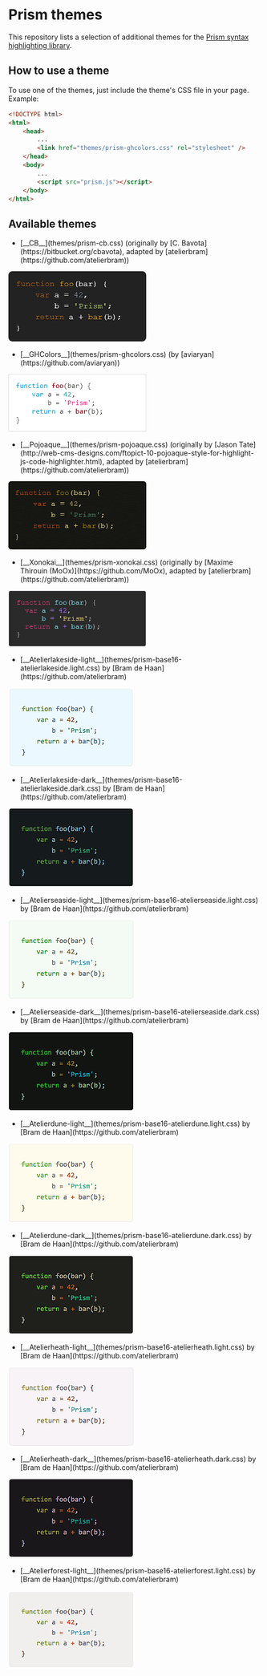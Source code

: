 # Prism themes

This repository lists a selection of additional themes for the [Prism syntax highlighting library](http://prismjs.com/).

## How to use a theme

To use one of the themes, just include the theme's CSS file in your page. Example:

```html
<!DOCTYPE html>
<html>
    <head>
        ...
        <link href="themes/prism-ghcolors.css" rel="stylesheet" />
    </head>
    <body>
        ...
        <script src="prism.js"></script>
    </body>
</html>
```

## Available themes

* <p>[__CB__](themes/prism-cb.css) (originally by [C. Bavota](https://bitbucket.org/cbavota), adapted by [atelierbram](https://github.com/atelierbram))<br />
[![CB](screenshots/prism-cb.png)](themes/prism-cb.css)</p>
* <p>[__GHColors__](themes/prism-ghcolors.css) (by [aviaryan](https://github.com/aviaryan))<br />
[![GHColors](screenshots/prism-ghcolors.png)](themes/prism-ghcolors.css)</p>
* <p>[__Pojoaque__](themes/prism-pojoaque.css) (originally by [Jason Tate](http://web-cms-designs.com/ftopict-10-pojoaque-style-for-highlight-js-code-highlighter.html), adapted by [atelierbram](https://github.com/atelierbram))<br />
[![Pojoaque](screenshots/prism-pojoaque.png)](themes/prism-pojoaque.css)</p>
* <p>[__Xonokai__](themes/prism-xonokai.css) (originally by [Maxime Thirouin (MoOx)](https://github.com/MoOx), adapted by [atelierbram](https://github.com/atelierbram))<br />
[![Xonokai](screenshots/prism-xonokai.png)](themes/prism-xonokai.css)</p>
* <p>[__Atelierlakeside-light__](themes/prism-base16-atelierlakeside.light.css) by [Bram de Haan](https://github.com/atelierbram)<br />
[![Atelierlakeside-light](screenshots/prism-atelierlakeside-light.png)](themes/prism-base16-atelierlakeside.light.css)</p>
* <p>[__Atelierlakeside-dark__](themes/prism-base16-atelierlakeside.dark.css) by [Bram de Haan](https://github.com/atelierbram)<br />
[![Atelierlakeside-dark](screenshots/prism-atelierlakeside-dark.png)](themes/prism-base16-atelierlakeside.dark.css)</p>
* <p>[__Atelierseaside-light__](themes/prism-base16-atelierseaside.light.css) by [Bram de Haan](https://github.com/atelierbram)<br />
[![Atelierseaside-light](screenshots/prism-atelierseaside-light.png)](themes/prism-base16-atelierseaside.light.css)</p>
* <p>[__Atelierseaside-dark__](themes/prism-base16-atelierseaside.dark.css) by [Bram de Haan](https://github.com/atelierbram)<br />
[![Atelierseaside-dark](screenshots/prism-atelierseaside-dark.png)](themes/prism-base16-atelierseaside.dark.css)</p>
* <p>[__Atelierdune-light__](themes/prism-base16-atelierdune.light.css) by [Bram de Haan](https://github.com/atelierbram)<br />
[![Atelierdune-light](screenshots/prism-atelierdune-light.png)](themes/prism-base16-atelierdune.light.css)</p>
* <p>[__Atelierdune-dark__](themes/prism-base16-atelierdune.dark.css) by [Bram de Haan](https://github.com/atelierbram)<br />
[![Atelierdune-dark](screenshots/prism-atelierdune-dark.png)](themes/prism-base16-atelierdune.dark.css)</p>
* <p>[__Atelierheath-light__](themes/prism-base16-atelierheath.light.css) by [Bram de Haan](https://github.com/atelierbram)<br />
[![Atelierheath-light](screenshots/prism-atelierheath-light.png)](themes/prism-base16-atelierheath.light.css)</p>
* <p>[__Atelierheath-dark__](themes/prism-base16-atelierheath.dark.css) by [Bram de Haan](https://github.com/atelierbram)<br />
[![Atelierheath-dark](screenshots/prism-atelierheath-dark.png)](themes/prism-base16-atelierheath.dark.css)</p>
* <p>[__Atelierforest-light__](themes/prism-base16-atelierforest.light.css) by [Bram de Haan](https://github.com/atelierbram)<br />
[![Atelierforest-light](screenshots/prism-atelierforest-light.png)](themes/prism-base16-atelierforest.light.css)</p>
